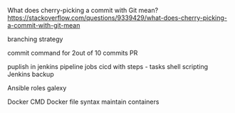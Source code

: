 What does cherry-picking a commit with Git mean?
https://stackoverflow.com/questions/9339429/what-does-cherry-picking-a-commit-with-git-mean

branching strategy 

commit command for 2out of 10 commits PR

puplish in jenkins
pipeline jobs
cicd with steps - tasks
shell scripting 
Jenkins backup

Ansible roles
galexy

Docker CMD
Docker file syntax 
maintain containers




